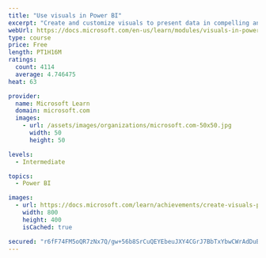```yaml
---
title: "Use visuals in Power BI"
excerpt: "Create and customize visuals to present data in compelling and insightful ways."
webUrl: https://docs.microsoft.com/en-us/learn/modules/visuals-in-power-bi/
type: course
price: Free
length: PT1H16M
ratings:
  count: 4114
  average: 4.746475
heat: 63

provider:
  name: Microsoft Learn
  domain: microsoft.com
  images:
    - url: /assets/images/organizations/microsoft.com-50x50.jpg
      width: 50
      height: 50

levels:
  - Intermediate

topics:
  - Power BI

images:
  - url: https://docs.microsoft.com/learn/achievements/create-visuals-power-bi-desktop-social.png
    width: 800
    height: 400
    isCached: true

secured: "r6fF74FM5oQR7zNx7Q/gw+56b8SrCuQEYEbeuJXY4CGrJ7BbTxYbwCWrAdDuBt52RoYD4Uc14MebQxCgPz4S2pCXYoZj6YTFmoVd06dY/tj5ijCEobhbwZDPPZL8vxqOvjKLo5diZJWDtdQkMru0eOrDnRGHHQeE373T+z+tTxuX7tkWOGE5f6P8ljg8DHrUhaOM2NYGrJWBV7uFYMRZZbb4jHKBKKquUZc0SzPbd6JQUjP2OBdmJOfr0uMIEeBXDZApl7onFn/e5XA0NkgJQVfBfmyjiMCFxYZLL4opz8Rsi2ov9+lW32t9FjptEJ16cKU9GLSrxtDNFkVmxFcvvubQ8uIZyuz6RB+sU5UlEkq2G/+aHYLYrpANaYLwFPYH19bgncvr2nELnyG+Gj/DXiBo1lIkp5Zqlt1/cJTAqN0=;MoTjHr//5v1yAzyWDBWBvw=="
---
```


